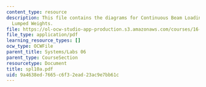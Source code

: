 ```yaml
---
content_type: resource
description: This file contains the diagrams for Continuous Beam Loading Modeled with
  Lumped Weights.
file: https://ol-ocw-studio-app-production.s3.amazonaws.com/courses/16-01-unified-engineering-i-ii-iii-iv-fall-2005-spring-2006/9a4638ed7665c6f32ead23ac9e7bb61c_spl10a.pdf
file_type: application/pdf
learning_resource_types: []
ocw_type: OCWFile
parent_title: Systems/Labs 06
parent_type: CourseSection
resourcetype: Document
title: spl10a.pdf
uid: 9a4638ed-7665-c6f3-2ead-23ac9e7bb61c
---
```

